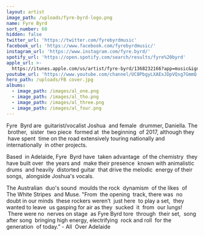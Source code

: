 ```yaml
---
layout: artist
image_path: /uploads/fyre-byrd-logo.png
name: Fyre Byrd
sort_number: 60
hidden: false
twitter_url: 'https://twitter.com/fyrebyrdmusic'
facebook_url: 'https://www.facebook.com/fyrebyrdmusic/'
instagram_url: 'https://www.instagram.com/fyre.byrd/'
spotify_url: 'https://open.spotify.com/search/results/fyre%20byrd'
apple_url: >-
  https://itunes.apple.com/us/artist/fyre-byrd/1368232166?app=music&ign-mpt=uo%3D4
youtube_url: 'https://www.youtube.com/channel/UC8PbgyLXAExJDpVQsg7GmmQ'
hero_path: /uploads/FB cover.jpg
albums:
  - image_path: /images/al_one.png
  - image_path: /images/al_tho.png
  - image_path: /images/al_three.png
  - image_path: /images/al_four.png
---
```


Fyre &nbsp;Byrd are &nbsp;guitarist/vocalist Joshua &nbsp;and female &nbsp;drummer, Daniella. The &nbsp;brother, &nbsp;sister &nbsp;two piece &nbsp;formed at &nbsp;the beginning &nbsp;of 2017, although they &nbsp;have spent &nbsp;time on the road extensively touring nationally and internationally &nbsp;in other projects.

Based &nbsp;in Adelaide, Fyre &nbsp;Byrd have &nbsp;taken advantage &nbsp;of the chemistry &nbsp;they have built over &nbsp;the years and &nbsp;make their presence &nbsp;known with animalistic drums &nbsp;and heavily &nbsp;distorted guitar &nbsp;that drive the melodic &nbsp;energy of their songs, &nbsp;alongside Joshua's vocals.

The Australian &nbsp;duo's sound &nbsp;moulds the rock &nbsp;dynamism &nbsp;of the likes &nbsp;of The White Stripes &nbsp;and Muse. "From &nbsp;the opening &nbsp;track, there was &nbsp;no doubt in our minds &nbsp;these rockers weren’t &nbsp;just here &nbsp;to play a set, &nbsp;they wanted to leave &nbsp;us gasping for air as they &nbsp;sucked &nbsp;it &nbsp;from &nbsp;our lungs! &nbsp;There were no &nbsp;nerves on stage &nbsp;as Fyre Byrd tore &nbsp;through &nbsp;their set, &nbsp;song after song &nbsp;bringing high energy, electrifying &nbsp;rock and roll &nbsp;for the generation &nbsp;of today.” - All &nbsp;Over Adelaide